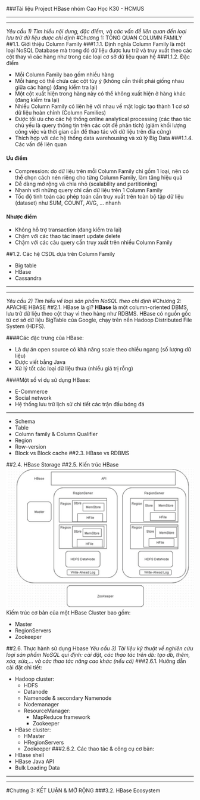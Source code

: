 ###Tài liệu Project HBase nhóm Cao Học K30 - HCMUS
_____________________________
_____________________________
_Yêu cầu 1) Tìm hiểu nội dung, đặc điểm, và các vấn đề liên quan đến loại lưu trữ dữ liệu được chỉ định_
#Chương 1: TỔNG QUAN COLUMN FAMILY
##1.1. Giới thiệu Column Family
###1.1.1. Định nghĩa
Column Family là một loại NoSQL Database mà trong đó dữ liệu được lưu trữ và truy xuất theo các cột thay vì các hàng như trong các loại cơ sở dữ liệu quan hệ 
###1.1.2. Đặc điểm
+ Mỗi Column Family bao gồm nhiều hàng
+ Mỗi hàng có thể chứa các cột tùy ý (không cần thiết phải giống nhau giữa các hàng) (đang kiểm tra lại)
+ Một cột xuất hiện trong hàng này có thể không xuất hiện ở hàng khác (đang kiểm tra lại)
+ Nhiều Column Family có liên hệ với nhau về mặt logic tạo thành 1 cơ sở dữ liệu hoàn chỉnh (Column Families)
+ Được tối ưu cho các hệ thống online analytical processing (các thao tác chủ yếu là query thông tin trên các cột để phân tích) (giảm khối lượng công việc và thời gian cần để thao tác với dữ liệu trên đĩa cứng)
+ Thích hợp với các hệ thống data warehousing và xử lý Big Data
###1.1.4. Các vấn đề liên quan
#### Ưu điểm
+ Compression: do dữ liệu trên mỗi Column Family chỉ gồm 1 loại, nên có thể chọn cách nén riêng cho từng Column Family, làm tăng hiệu quả
+ Dễ dàng mở rộng và chia nhỏ (scalability and partitioning)
+ Nhanh với những query chỉ cần dữ liệu trên 1 Column Family
+ Tốc độ tính toán các phép toán cần truy xuất trên toàn bộ tập dữ liệu (dataset) như SUM, COUNT, AVG, ... nhanh
#### Nhược điểm
+ Không hỗ trợ transaction (đang kiểm tra lại)
+ Chậm với các thao tác insert update delete
+ Chậm với các câu query cần truy xuất trên nhiều Column Family

##1.2. Các hệ CSDL dựa trên Column Family
+ Big table
+ HBase
+ Cassandra

_____________________________
_____________________________
_Yêu cầu 2) Tìm hiểu về loại sản phẩm NoSQL theo chỉ định_
#Chương 2: APACHE HBASE
##2.1. HBase là gì?
**HBase** là một column-oriented DBMS, lưu trữ dữ liệu theo cột thay vì theo hàng như RDBMS. HBase có nguồn gốc từ cơ sở dữ liệu BigTable của Google, chạy trên nền Hadoop Distributed File System (HDFS).

####Các đặc trưng của HBase:
+ Là dự án open source có khả năng scale theo chiều ngang (số lượng dữ liệu)
+ Được viết bằng Java
+ Xử lý tốt các loại dữ liệu thưa (nhiều giá trị rỗng)

####Một số ví dụ sử dụng HBase: 
+ E-Commerce
+ Social network
+ Hệ thống lưu trữ lịch sử chi tiết các trận đấu bóng đá

_____
+ Schema
+ Table
+ Column family & Column Qualifier
+ Region
+ Row-version
+ Block vs Block cache
##2.3. HBase vs RDBMS

##2.4. HBase Storage
##2.5. Kiến trúc HBase
![alt text](./photo/hbaseArchitect.png "Kiến trúc HBase")
Kiếm trúc cơ bản của một HBase Cluster bao gồm:
+ Master
+ RegionServers
+ Zookeeper

##2.6. Thực hành sử dụng Hbase
_Yêu cầu 3) Tài liệu kỹ thuật về nghiên cứu loại sản phẩm NoSQL qui định: cài đặt, các thao tác trên db: tạo db, thêm, xóa, sửa,... và các thao tác nâng cao
   khác (nếu có)_
###2.6.1. Hướng dẫn cài đặt chi tiết:
+ Hadoop cluster:
  + HDFS
  + Datanode
  + Namenode & secondary Namenode
  + Nodemanager
  + ResourceManager:
    + MapReduce framework
    + Zookeeper
+ HBase cluster:
  + HMaster
  + HRegionServers
  + Zookeeper
###2.6.2. Các thao tác & công cụ cơ bản:
+ HBase shell
+ HBase Java API
+ Bulk Loading Data
_____________________________
_____________________________
#Chương 3: KẾT LUẬN & MỞ RỘNG
###3.2. HBase Ecosystem
